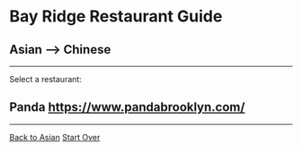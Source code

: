 # Bay Ridge Restaurant Guide
## Asian --> Chinese
---
Select a restaurant:
## Panda https://www.pandabrooklyn.com/
---
[Back to Asian](asian.md)
[Start Over](../home.md)



